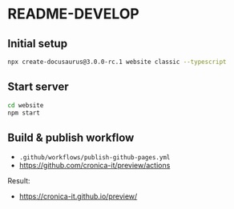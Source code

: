 # README-DEVELOP

## Initial setup

```bash
npx create-docusaurus@3.0.0-rc.1 website classic --typescript
```

## Start server

```bash
cd website
npm start
```

## Build & publish workflow

- `.github/workflows/publish-github-pages.yml`
- <https://github.com/cronica-it/preview/actions>

Result:

- <https://cronica-it.github.io/preview/>
